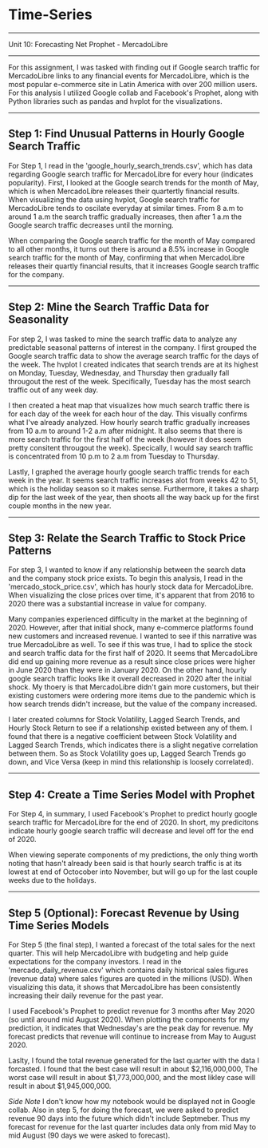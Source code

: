 # Time-Series
---

Unit 10: Forecasting Net Prophet - MercadoLibre

---
For this assignment, I was tasked with finding out if Google search traffic for MercadoLibre links to any financial events for MercadoLibre, which is the most popular e-commerce site in Latin America with over 200 million users. For this analysis I utilized Google collab and Facebook's Prophet, along with Python libraries such as pandas and hvplot for the visualizations.

---
## Step 1: Find Unusual Patterns in Hourly Google Search Traffic

For Step 1, I read in the 'google_hourly_search_trends.csv', which has data regarding Google search traffic for MercadoLibre for every hour (indicates popularity). First, I looked at the Google search trends for the month of May, which is when MercadoLibre releases their quartertly financial results. When visualizing the data using hvplot, Google search traffic for MercadoLibre tends to oscilate everyday at similar times. From 8 a.m to around 1 a.m the search traffic gradually increases, then after 1 a.m the Google search traffic decreases until the morning. 

When comparing the Google search traffic for the month of May compared to all other months, it turns out there is around a 8.5% increase in Google search traffic for the month of May, confirming that when MercadoLibre releases their quartly financial results, that it increases Google search traffic for the company. 

---
## Step 2: Mine the Search Traffic Data for Seasonality

For step 2, I was tasked to mine the search traffic data to analyze any predictable seasonal patterns of interest in the company.
I first grouped the Google search traffic data to show the average search traffic for the days of the week. The hvplot I created indicates that search trends are at its highest on Monday, Tuesday, Wednesday, and Thursday then gradually fall througout the rest of the week. Specifically, Tuesday has the most search traffic out of any week day. 

I then created a heat map that visualizes how much search traffic there is for each day of the week for each hour of the day. This visually confirms what I've already analyzed. How hourly search traffic gradually increases from 10 a.m to around 1-2 a.m after midnight. It also seems that there is more search traffic for the first half of the week (however it does seem pretty consitent througout the week). Specically, I would say search traffic is concentrated from 10 p.m to 2 a.m from Tuesday to Thursday.

Lastly, I graphed the average hourly google search traffic trends for each week in the year. It seems search traffic increases alot from weeks 42 to 51, which is the holiday season so it makes sense. Furthermore, it takes a sharp dip for the last week of the year, then shoots all the way back up for the first couple months in the new year.

---
## Step 3: Relate the Search Traffic to Stock Price Patterns

For step 3, I wanted to know if any relationship between the search data and the company stock price exists. To begin this analysis, I read in the 'mercado_stock_price.csv', which has hourly stock data for MercadoLibre. When visualizing the close prices over time, it's apparent that from 2016 to 2020 there was a substantial increase in value for company. 

Many companies experienced difficulty in the market at the beginning of 2020. However, after that initial shock, many e-commerce platforms found new customers and increased revenue. I wanted to see if this narrative was true MercadoLibre as well. To see if this was true, I had to splice the stock and search traffic data for the first half of 2020. It seems that MercadoLibre did end up gaining more revenue as a result since close prices were higher in June 2020 than they were in January 2020. On the other hand, hourly google search traffic looks like it overall decreased in 2020 after the initial shock. My thoery is that MercadoLibre didn't gain more customers, but their existing customers were ordering more items due to the pandemic which is how search trends didn't increase, but the value of the company increased. 

I later created columns for Stock Volatility, Lagged Search Trends, and	Hourly Stock Return to see if a relationship existed between any of them. I found that there is a negative coefficient between Stock Volatility and Lagged Search Trends, which indicates there is a slight negative correlation between them. So as Stock Volatility goes up, Lagged Search Trends go down, and Vice Versa (keep in mind this relationship is loosely correlated).

---
## Step 4: Create a Time Series Model with Prophet

For Step 4, in summary, I used Facebook's Prophet to predict hourly google search traffic for MercadoLibre for the end of 2020. In short, my predicitons indicate  hourly google search traffic will decrease and level off for the end of 2020.

When viewing seperate components of my predictions, the only thing worth noting that hasn't already been said is that hourly search traffic is at its lowest at end of Octocober into November, but will go up for the last couple weeks due to the holidays.  

---
## Step 5 (Optional): Forecast Revenue by Using Time Series Models

For Step 5 (the final step), I wanted a forecast of the total sales for the next quarter. This will help MercadoLibre with budgeting and help guide expectations for the company investors.
I read in the 'mercado_daily_revenue.csv' which contains daily historical sales figures (revenue data) where sales figures are quoted in the millions (USD).
When visualizing this data, it shows that MercadoLibre has been consistently increasing their daily revenue for the past year.

I used Facebook's Prophet to predict revenue for 3 months after May 2020 (so until around mid August 2020). When plotting the components for my prediction, it indicates that Wednesday's are the peak day for revenue. My forecast predicts that revenue will continue to increase from May to August 2020. 

Laslty, I found the total revenue generated for the last quarter with the data I forcasted. I found that the best case will result in about $2,116,000,000, The worst case will result in about $1,773,000,000, and the most likley case will result in about $1,945,000,000.

*Side Note* I don't know how my notebook would be displayed not in Google collab. Also in step 5, for doing the forecast, we were asked to predict revenue 90 days
into the future which didn't include Septmeber. Thus my forecast for revenue for the last quarter includes data only from mid May to mid August (90 days we were asked to forecast). 




